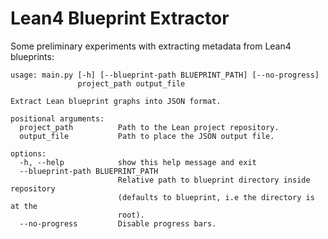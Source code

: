 # Lean4 Blueprint Extractor
Some preliminary experiments with extracting metadata from Lean4 blueprints:

```
usage: main.py [-h] [--blueprint-path BLUEPRINT_PATH] [--no-progress]
               project_path output_file

Extract Lean blueprint graphs into JSON format.

positional arguments:
  project_path          Path to the Lean project repository.
  output_file           Path to place the JSON output file.

options:
  -h, --help            show this help message and exit
  --blueprint-path BLUEPRINT_PATH
                        Relative path to blueprint directory inside repository
                        (defaults to blueprint, i.e the directory is at the
                        root).
  --no-progress         Disable progress bars.
```


